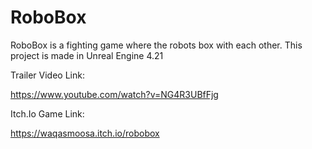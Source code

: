 # RoboBox
RoboBox is a fighting game where the robots box with each other. This project is made in Unreal Engine 4.21

Trailer Video Link:

https://www.youtube.com/watch?v=NG4R3UBfFjg

Itch.Io Game Link:

https://waqasmoosa.itch.io/robobox

